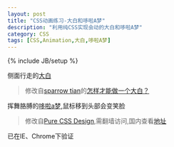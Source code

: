 ```yaml
---
layout: post
title: "CSS动画练习-大白和哆啦A梦"
description: "利用纯CSS实现会动的大白和哆啦A梦"
category: CSS
tags: [CSS,Animation,大白,哆啦A梦]
---
```

{% include JB/setup %}
<div class="cssanimation">
<p>侧面行走的<a href="https://jsfiddle.net/rubatong/2oyLc2av/embedded/result/">大白</a></p>


<script async src="//jsfiddle.net/2oyLc2av/3/embed/html,css,result/"></script>


<blockquote>
  <p>修改自<a href="http://www.zhihu.com/people/sparrow-tian">sparrow tian</a>的<a href="http://zhi.hu/h2wo">怎样才能做一个大白？</a></p>
</blockquote>

<p>挥舞胳膊的<a href="https://jsfiddle.net/rubatong/99j0zc2d/6/embedded/result/">哆啦a梦</a>,鼠标移到头部会变笑脸</p>


<script async src="//jsfiddle.net/rubatong/99j0zc2d/9/embed/"></script>


<blockquote>
  <p>修改自<a href="http://purecss3.net/doraemon/doraemon_css3.html">Pure CSS Design</a>,需翻墙访问,国内查看<a href="http://mijiale.me/dora.html">地址</a></p>
</blockquote>

已在IE、Chrome下验证

<script type="text/javascript" src="//ajax.microsoft.com/ajax/jquery/jquery-1.4.min.js"></script>
</div>
